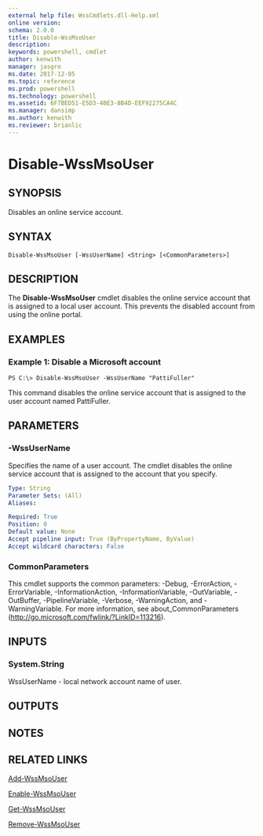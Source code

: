 ```yaml
---
external help file: WssCmdlets.dll-Help.xml
online version: 
schema: 2.0.0
title: Disable-WssMsoUser
description: 
keywords: powershell, cmdlet
author: kenwith
manager: jasgro
ms.date: 2017-12-05
ms.topic: reference
ms.prod: powershell
ms.technology: powershell
ms.assetid: 6F7BED51-E5D3-40E3-8B4D-EEF92275CA4C
ms.manager: dansimp
ms.author: kenwith
ms.reviewer: brianlic
---
```


# Disable-WssMsoUser

## SYNOPSIS
Disables an online service account.

## SYNTAX

```
Disable-WssMsoUser [-WssUserName] <String> [<CommonParameters>]
```

## DESCRIPTION
The **Disable-WssMsoUser** cmdlet disables the online service account that is assigned to a local user account.
This prevents the disabled account from using the online portal.

## EXAMPLES

### Example 1: Disable a Microsoft account
```
PS C:\> Disable-WssMsoUser -WssUserName "PattiFuller"
```

This command disables the online service account that is assigned to the user account named PattiFuller.

## PARAMETERS

### -WssUserName
Specifies the name of a user account.
The cmdlet disables the online service account that is assigned to the account that you specify.

```yaml
Type: String
Parameter Sets: (All)
Aliases: 

Required: True
Position: 0
Default value: None
Accept pipeline input: True (ByPropertyName, ByValue)
Accept wildcard characters: False
```

### CommonParameters
This cmdlet supports the common parameters: -Debug, -ErrorAction, -ErrorVariable, -InformationAction, -InformationVariable, -OutVariable, -OutBuffer, -PipelineVariable, -Verbose, -WarningAction, and -WarningVariable. For more information, see about_CommonParameters (http://go.microsoft.com/fwlink/?LinkID=113216).

## INPUTS

### System.String
WssUserName - local network account name of user.

## OUTPUTS

## NOTES

## RELATED LINKS

[Add-WssMsoUser](./Add-WssMsoUser.md)

[Enable-WssMsoUser](./Enable-WssMsoUser.md)

[Get-WssMsoUser](./Get-WssMsoUser.md)

[Remove-WssMsoUser](./Remove-WssMsoUser.md)

